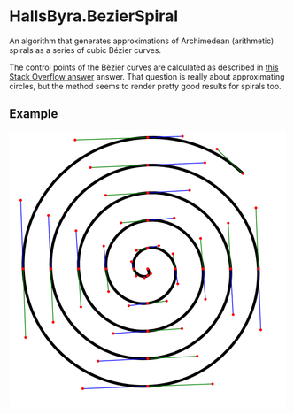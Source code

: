# HallsByra.BezierSpiral
An algorithm that generates approximations of Archimedean (arithmetic) spirals as a series of cubic Bézier curves.

The control points of the Bèzier curves are calculated as described in [this Stack Overflow answer](https://stackoverflow.com/a/27863181) answer. That question is really about approximating circles, but the method seems to render pretty good results for spirals too.

## Example
![Sample image](images/sample.png)

